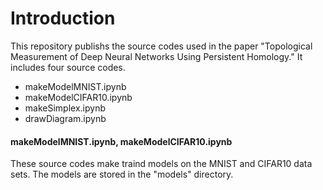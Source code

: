 # Introduction
This repository publishs the source codes used in the paper "Topological Measurement of Deep Neural Networks Using Persistent Homology." It includes four source codes.
* makeModelMNIST.ipynb
* makeModelCIFAR10.ipynb
* makeSimplex.ipynb
* drawDiagram.ipynb

#### makeModelMNIST.ipynb, makeModelCIFAR10.ipynb
These source codes make traind models on the MNIST and CIFAR10 data sets. The models are stored in the "models" directory.


